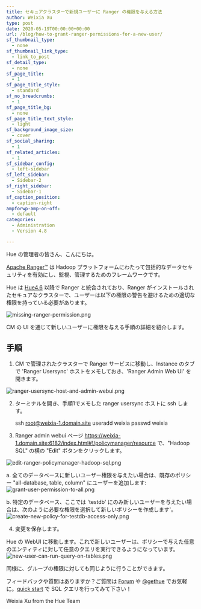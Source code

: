 ```yaml
---
title: セキュアクラスターで新規ユーザーに Ranger の権限を与える方法
author: Weixia Xu
type: post
date: 2020-05-19T00:00:00+00:00
url: /blog/how-to-grant-ranger-permissions-for-a-new-user/
sf_thumbnail_type:
  - none
sf_thumbnail_link_type:
  - link_to_post
sf_detail_type:
  - none
sf_page_title:
  - 1
sf_page_title_style:
  - standard
sf_no_breadcrumbs:
  - 1
sf_page_title_bg:
  - none
sf_page_title_text_style:
  - light
sf_background_image_size:
  - cover
sf_social_sharing:
  - 1
sf_related_articles:
  - 1
sf_sidebar_config:
  - left-sidebar
sf_left_sidebar:
  - Sidebar-2
sf_right_sidebar:
  - Sidebar-1
sf_caption_position:
  - caption-right
ampforwp-amp-on-off:
  - default
categories:
  - Administration
  - Version 4.8

---
```

Hue の管理者の皆さん、こんにちは。

[Apache Ranger™](https://ranger.apache.org/) は Hadoop プラットフォームにわたって包括的なデータセキュリティを有効にし、監視、管理するためのフレームワークです。

Hue は [Hue4.6](https://gethue.com/hue-4-6-and-its-improvements-are-out/) 以降で Ranger と統合されており、Ranger がインストールされたセキュアなクラスターで、ユーザーは以下の権限の警告を避けるための適切な権限を持っている必要があります。

![missing-ranger-permission.png](https://cdn.gethue.com/uploads/2020/05/missing-ranger-permission.png)

CM の UI を通じて新しいユーザーに権限を与える手順の詳細を紹介します。

## 手順
1. CM で管理されたクラスターで Ranger サービスに移動し、Instance のタブで 'Ranger Usersync' ホストをメモしておき、'Ranger Admin Web UI' を開きます。

![ranger-usersync-host-and-admin-webui.png](https://cdn.gethue.com/uploads/2020/05/ranger-usersync-host-and-admin-webui.png)

2. ターミナルを開き、手順1でメモした ranger usersync ホストに ssh します。

    ssh root@weixia-1.domain.site
    useradd weixia
    passwd weixia

3. Ranger admin webui ページ https://weixia-1.domain.site:6182/index.html#!/policymanager/resource で、"Hadoop SQL" の横の "Edit" ボタンをクリックします。

![edit-ranger-policymanager-hadoop-sql.png](https://cdn.gethue.com/uploads/2020/05/edit-ranger-policymanager-hadoop-sql.png)

a. 全てのデータベースに新しいユーザー権限を与えたい場合は、既存のポリシー "all-database, table, column" にユーザーを追加します:
![grant-user-permission-to-all.png](https://cdn.gethue.com/uploads/2020/05/grant-user-permission-to-all.png)

b. 特定のデータベース、ここでは 'testdb' にのみ新しいユーザーを与えたい場合は、次のように必要な権限を選択して新しいポリシーを作成します'。
![create-new-policy-for-testdb-access-only.png](https://cdn.gethue.com/uploads/2020/05/create-new-policy-for-testdb-access-only.png)

4. 変更を保存します。

Hue の WebUI に移動します。これで新しいユーザーは、ポリシーで与えた任意のエンティティに対して任意のクエリを実行できるようになっています。
![new-user-can-run-query-on-tables.png](https://cdn.gethue.com/uploads/2020/05/new-user-can-run-query-on-tables.png)

同様に、グループの権限に対しても同じように行うことができます。

フィードバックや質問はありますか？ご質問は [Forum](https://discourse.gethue.com/) や
[@gethue](https://twitter.com/gethue) でお気軽に。[quick start](https://docs.gethue.com/quickstart/) で SQL クエリを行ってみて下さい！

Weixia Xu from the Hue Team
